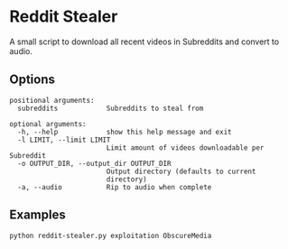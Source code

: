 Reddit Stealer
=============

A small script to download all recent videos in Subreddits and convert to audio.

Options
-----

```
positional arguments:
  subreddits            Subreddits to steal from

optional arguments:
  -h, --help            show this help message and exit
  -l LIMIT, --limit LIMIT
                        Limit amount of videos downloadable per Subreddit
  -o OUTPUT_DIR, --output_dir OUTPUT_DIR
                        Output directory (defaults to current
                        directory)
  -a, --audio           Rip to audio when complete
```

Examples
--------

```bash
python reddit-stealer.py exploitation ObscureMedia
```
